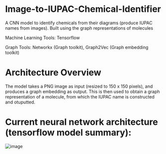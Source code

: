 # Image-to-IUPAC-Chemical-Identifier
A CNN model to identify chemicals from their diagrams (produce IUPAC names from images). Built using the graph representations of molecules

Machine Learning Tools: Tensorflow 

Graph Tools: Networkx (Graph toolkit), Graph2Vec (Graph embedding toolkit)

# Architecture Overview
The model takes a PNG image as input (resized to 150 x 150 pixels), and produces a graph embedding as output. This is then used to obtain a graph representation of a molecule, from which the IUPAC name is constructed and otuputted.

# Current neural network architecture (tensorflow model summary):
![image](https://github.com/ishanshastri/Image-to-IUPAC-Chemical-Identifier/assets/94653377/5d4e2a7f-039b-4a08-87e0-ad4557e595e5)

